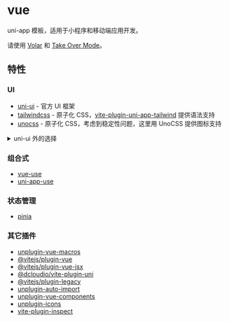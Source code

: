 # vue

uni-app 模板，适用于小程序和移动端应用开发。

请使用 [Volar](https://github.com/johnsoncodehk/volar) 和 [Take Over Mode](https://github.com/johnsoncodehk/volar/discussions/471)。

## 特性

### UI

- [uni-ui](https://github.com/dcloudio/uni-ui) - 官方 UI 框架
- [tailwindcss](https://tailwindcss.com) - 原子化 CSS，[vite-plugin-uni-app-tailwind](https://github.com/ModyQyW/uni-helper/tree/main/packages/vite-plugin-uni-app-tailwind) 提供语法支持
- [unocss](hhttps://github.com/unocss/unocss) - 原子化 CSS，考虑到稳定性问题，这里用 UnoCSS 提供图标支持

<details>
  <summary> uni-ui 外的选择 </summary>

- [tm-ui](https://tmui.design/)
- [uview-plus](https://github.com/ijry/uview-plus)
- [thor-ui](https://thorui.cn/doc/)

</details>

### 组合式

- [vue-use](https://vueuse.org/)
- [uni-app-use](https://github.com/ModyQyW/uni-helper/tree/main/packages/uni-app-use)

### 状态管理

- [pinia](https://pinia.vuejs.org/)

### 其它插件

- [unplugin-vue-macros](https://github.com/sxzz/unplugin-vue-macros)
- [@vitejs/plugin-vue](https://github.com/vitejs/vite/tree/main/packages/plugin-vue)
- [@vitejs/plugin-vue-jsx](https://github.com/vitejs/vite/tree/main/packages/plugin-vue-jsx)
- [@dcloudio/vite-plugin-uni](https://www.npmjs.com/package/@dcloudio/vite-plugin-uni/)
- [@vitejs/plugin-legacy](https://github.com/vitejs/vite/tree/main/packages/plugin-legacy)
- [unplugin-auto-import](https://github.com/antfu/unplugin-auto-import)
- [unplugin-vue-components](https://github.com/antfu/unplugin-vue-components)
- [unplugin-icons](https://github.com/antfu/unplugin-icons)
- [vite-plugin-inspect](https://github.com/antfu/vite-plugin-inspect)
